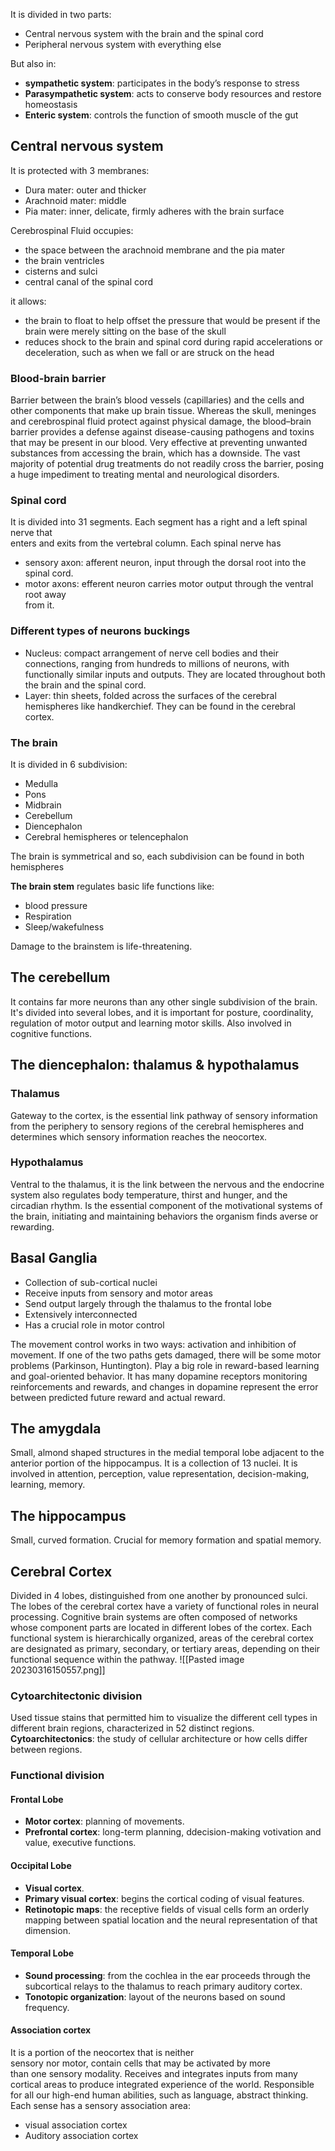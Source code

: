 It is divided in two parts:
- Central nervous system with the brain and the spinal cord
- Peripheral nervous system with everything else

But also in:
- __sympathetic system__: participates in the body’s response to stress  
- __Parasympathetic system__: acts to conserve body resources and restore homeostasis
- __Enteric system__: controls the function of smooth muscle of the gut


## Central nervous system

It is protected with 3 membranes:
- Dura mater: outer and thicker
- Arachnoid mater: middle
- Pia mater: inner, delicate, firmly adheres with the brain surface

Cerebrospinal Fluid occupies:  
- the space between the arachnoid membrane and the pia mater  
- the brain ventricles  
- cisterns and sulci  
- central canal of the spinal cord

it allows:
- the brain to float to help offset the pressure that would be present if the brain were merely sitting on the base of the skull  
- reduces shock to the brain and spinal cord during rapid accelerations or deceleration, such as when we fall or are struck on the head

### Blood-brain barrier
Barrier between the brain’s blood vessels (capillaries) and the cells and other components that make up brain tissue. Whereas the skull, meninges and cerebrospinal fluid protect against physical damage, the blood–brain barrier provides a defense against disease-causing pathogens and toxins that may be present in our blood. Very effective at preventing unwanted substances from accessing the brain, which has a downside. The vast majority of potential drug treatments do not readily cross the barrier, posing a huge impediment to treating mental and neurological disorders.

### Spinal cord
It is divided into 31 segments. Each segment has a right and a left spinal nerve that  
enters and exits from the vertebral column.
Each spinal nerve has  
- sensory axon: afferent neuron, input through the dorsal root into the spinal cord.  
- motor axons: efferent neuron carries motor output through the ventral root away  
from it.

### Different types of neurons buckings

- Nucleus: compact arrangement of nerve cell bodies and their connections, ranging from hundreds to millions of neurons, with functionally similar inputs and outputs. They are located throughout both the brain and the spinal cord.
- Layer: thin sheets, folded across the surfaces of the cerebral hemispheres like handkerchief. They can be found in the cerebral cortex.

### The brain
It is divided in 6 subdivision:
- Medulla
- Pons
- Midbrain
- Cerebellum
- Diencephalon
- Cerebral hemispheres or telencephalon

The brain is symmetrical and so, each subdivision can be found in both hemispheres

__The brain stem__ regulates basic life functions like:  
- blood pressure
- Respiration
- Sleep/wakefulness

Damage to the brainstem is life-threatening.

## The cerebellum

It contains far more neurons than any other single subdivision of the brain. It's divided into several lobes, and it is important for posture, coordinality, regulation of motor output and learning motor skills. Also involved in cognitive functions.

## The diencephalon: thalamus & hypothalamus

### Thalamus
Gateway to the cortex, is the essential link pathway of sensory information from the periphery to sensory regions of the cerebral hemispheres and determines which sensory information reaches the neocortex.

### Hypothalamus
Ventral to the thalamus, it is the link between the nervous and the endocrine system also regulates body temperature, thirst and hunger, and the circadian rhythm. Is the essential component of the motivational systems of the brain, initiating and maintaining behaviors the organism finds averse or rewarding.

## Basal Ganglia  

- Collection of sub-cortical nuclei  
- Receive inputs from sensory and motor areas  
- Send output largely through the thalamus to the frontal lobe  
- Extensively interconnected
- Has a crucial role in motor control

The movement control works in two ways: activation and inhibition of movement. If one of the two paths gets damaged, there will be some motor problems (Parkinson, Huntington).
Play a big role in reward-based learning and goal-oriented behavior. It has many dopamine receptors monitoring reinforcements and rewards, and changes in dopamine represent the error between predicted future reward and actual reward.

## The amygdala

Small, almond shaped structures in the medial temporal lobe adjacent to the anterior portion of the hippocampus. It is a collection of 13 nuclei. It is involved in attention, perception, value representation, decision-making, learning, memory.

## The hippocampus

Small, curved formation. Crucial for memory formation and spatial memory.

## Cerebral Cortex

Divided in 4 lobes, distinguished from one another by pronounced sulci. The lobes of the cerebral cortex have a variety of functional roles in neural processing. Cognitive brain systems are often composed of networks whose component parts are located in different lobes of the cortex. Each functional system is hierarchically organized, areas of the cerebral cortex are designated as primary, secondary, or tertiary areas, depending on their functional sequence within the pathway.
![[Pasted image 20230316150557.png]]

### Cytoarchitectonic division  
Used tissue stains that permitted him to visualize the different cell types in different brain regions, characterized in 52 distinct regions.
__Cytoarchitectonics__: the study of cellular architecture or how cells differ between regions.

### Functional division 
#### Frontal Lobe
- __Motor cortex__: planning of movements.
- __Prefrontal cortex__: long-term planning, ddecision-making votivation and value, executive functions.
#### Occipital Lobe
- __Visual cortex__.
- __Primary visual cortex__: begins the cortical coding of visual features.
- __Retinotopic maps__: the receptive fields of visual cells form an orderly mapping between spatial location and the neural representation of that dimension.
#### Temporal Lobe
- __Sound processing__: from the cochlea in the ear proceeds through the subcortical relays to the thalamus to reach primary auditory cortex.
- __Tonotopic organization__: layout of the neurons based on sound frequency.
#### Association cortex
It is a portion of the neocortex that is neither  
sensory nor motor, contain cells that may be activated by more  
than one sensory modality. Receives and integrates inputs from many  
cortical areas to produce integrated experience of the world. Responsible for all our high-end human abilities, such as language, abstract thinking. Each sense has a sensory association area:
- visual association cortex  
- Auditory association cortex
